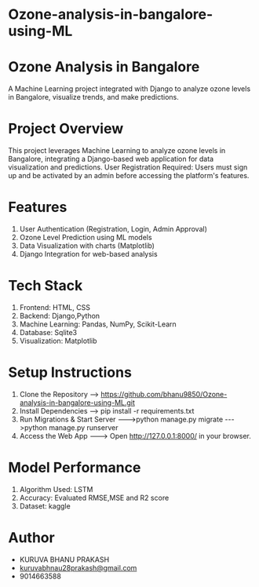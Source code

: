 # Ozone-analysis-in-bangalore-using-ML

# Ozone Analysis in Bangalore 
A Machine Learning project integrated with Django to analyze ozone levels in Bangalore, visualize trends, and make predictions.

# Project Overview
This project leverages Machine Learning to analyze ozone levels in Bangalore, integrating a Django-based web application for data visualization and predictions.
User Registration Required: Users must sign up and be activated by an admin before accessing the platform's features.

# Features
1) User Authentication (Registration, Login, Admin Approval)
2) Ozone Level Prediction using ML models
3) Data Visualization with charts (Matplotlib)
4)  Django Integration for web-based analysis


# Tech Stack
1) Frontend: HTML, CSS
2) Backend: Django,Python 
3) Machine Learning: Pandas, NumPy, Scikit-Learn
4) Database: Sqlite3 
5) Visualization: Matplotlib

# Setup Instructions
1) Clone the Repository --> https://github.com/bhanu9850/Ozone-analysis-in-bangalore-using-ML.git
2) Install Dependencies --> pip install -r requirements.txt
3) Run Migrations & Start Server --->python manage.py migrate --->python manage.py runserver
4) Access the Web App ---> Open http://127.0.0.1:8000/ in your browser.

# Model Performance
1) Algorithm Used: LSTM
2) Accuracy: Evaluated RMSE,MSE and R2 score 
3) Dataset: kaggle

# Author
- KURUVA BHANU PRAKASH
- kuruvabhnau28prakash@gmail.com
- 9014663588


